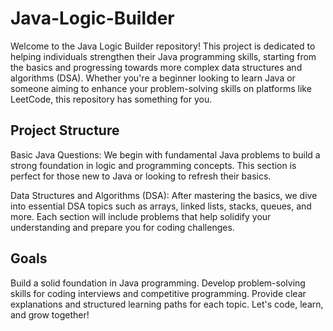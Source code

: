 # Java-Logic-Builder
 
Welcome to the Java Logic Builder repository! This project is dedicated to helping individuals strengthen their Java programming skills, starting from the basics and progressing towards more complex data structures and algorithms (DSA). Whether you're a beginner looking to learn Java or someone aiming to enhance your problem-solving skills on platforms like LeetCode, this repository has something for you.

## Project Structure

Basic Java Questions: We begin with fundamental Java problems to build a strong foundation in logic and programming concepts. This section is perfect for those new to Java or looking to refresh their basics.

Data Structures and Algorithms (DSA): After mastering the basics, we dive into essential DSA topics such as arrays, linked lists, stacks, queues, and more. Each section will include problems that help solidify your understanding and prepare you for coding challenges.

## Goals

Build a solid foundation in Java programming.
Develop problem-solving skills for coding interviews and competitive programming.
Provide clear explanations and structured learning paths for each topic.
Let's code, learn, and grow together!
  
